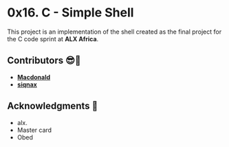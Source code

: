 # 0x16. C - Simple Shell

This project is an implementation of the shell created as the final project for the C code sprint at **ALX Africa**.











## Contributors :sunglasses::muscle:
* [**Macdonald**](https://github.com/Moongod-donald)
* [**siqnax**](https://github.com/siqnax)


## Acknowledgments :pray:
- alx.
- Master card
- Obed

